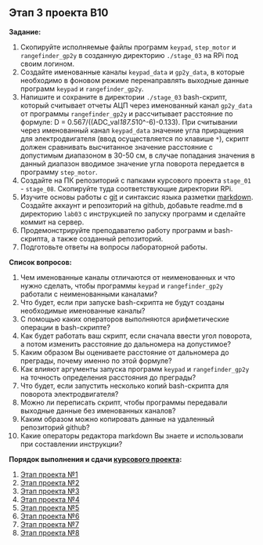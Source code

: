 ## Этап 3 проекта В10

__Задание:__  
1. Скопируйте исполняемые файлы программ `keypad`, `step_motor` и `rangefinder_gp2y` в созданную директорию `./stage_03` на RPi под своим логином.
2. Создайте именованные каналы `keypad_data` и `gp2y_data`, в которые необходимо в фоновом режиме перенаправлять выходные данные программ `keypad` и `rangefinder_gp2y`.
2. Напишите и сохраните в директории `./stage_03` bash-скрипт, который считывает отчеты АЦП через именованный канал `gp2y_data` от программы `rangefinder_gp2y` и рассчитывает расстояние по формуле: D = 0.567/((ADC_val*187.5*10^-6)-0.133). При считывании через именованный канал `keypad_data` значение угла приращения для электродвигателя (ввод осуществляется по клавише `*`), скрипт должен сравнивать высчитанное значение расстояние с допустимым диапазоном в 30-50 см, в случае попадания значения в данный диапазон вводимое значение угла поворота передается в программу `step_motor`.
4. Создайте на ПК репозиторий с папками курсового проекта `stage_01` - `stage_08`. Скопируйте туда соответствующие директории RPi.
5. Изучите основы работы с [git](https://git-scm.com/book/ru/v2/) и синтаксис языка разметки [markdown](https://daringfireball.net/projects/markdown/). Создайте аккаунт и репозиторий на github, добавьте readme.md в директорию `lab03` с инструкцией по запуску программ и сделайте коммит на сервер.
6. Продемонстрируйте преподавателю работу программ и bash-скрипта, а также созданный репозиторий. 
7. Подготовьте ответы на вопросы лабораторной работы.

__Список вопросов:__
1. Чем именованные каналы отличаются от неименованных и что нужно сделать, чтобы программы `keypad` и `rangefinder_gp2y` работали с неименованными каналами?
2. Что будет, если при запуске bash-скрипта не будут созданы необходимые именованные каналы?
3. С помощью каких операторов выполняются арифметические операции в bash-скрипте?
4. Как будет работать ваш скрипт, если сначала ввести угол поворота, а потом изменить расстояние до дальномера на допустимое?
5. Каким образом Вы оцениваете расстояние от дальномера до преграды, почему именно по этой формуле?
6. Как влияют аргументы запуска программ `keypad` и `rangefinder_gp2y` на точность определения расстояния до преграды?
7. Что будет, если запустить несколько копий bash-скрипта для поворота электродвигателя?
8. Можно ли переписать скрипт, чтобы программы передавали выходные данные без именованных каналов?
9. Каким образом можно копировать данные на удаленный репозиторий github?
10. Какие операторы редактора markdown Вы знаете и использовали при составлении инструкции?

__Порядок выполнения и сдачи [курсового проекта](var_10_task.md):__
1. [Этап проекта №1](var_10_stage_01.md)
2. [Этап проекта №2](var_10_stage_02.md)
3. [Этап проекта №3](var_10_stage_03.md)
4. [Этап проекта №4](var_10_stage_04.md)
5. [Этап проекта №5](var_10_stage_05.md)
6. [Этап проекта №6](var_10_stage_06.md)
7. [Этап проекта №7](var_10_stage_07.md)
8. [Этап проекта №8](var_10_stage_08.md)


